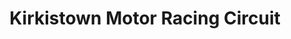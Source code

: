 ---
title: "Kirkistown Motor Racing Circuit"
address: "Kirkistown Motor Racing Circuit, Rubane Road Kircubbin, Newtownards, Co. Down, BT22 1AU"
tel: "+44 (0)28 4277 1325"
county: "Down"
category: "Go Karting"
type: "Content"
lat: "54.594329833984375"
lng: "-5.70030403137207"
---